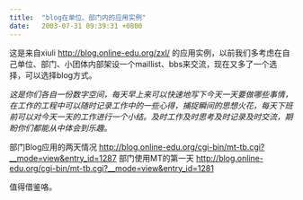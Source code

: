 ```yaml
---
title:  "blog在单位、部门内的应用实例"
date:   2003-07-31 09:39:31 +0800
---
```


这是来自xiuli http://blog.online-edu.org/zxl/ 的应用实例，以前我们多考虑在自己单位、部门、小团体内部架设一个maillist、bbs来交流，现在又多了一个选择，可以选择blog方式。  

_这是你们各自一份数字空间，每天早上来可以快速地写下今天一天要做哪些事情，在工作的工程中可以随时记录工作中的一些心得，捕捉瞬间的思想火花，每天下班前可以对今天一天的工作进行一个小结。及时工作及时思考及时记录及时交流，期盼你们都能从中体会到乐趣。_  

部门Blog应用的两天情况 http://blog.online-edu.org/cgi-bin/mt-tb.cgi?__mode=view&entry_id=1287  部门使用MT的第一天 http://blog.online-edu.org/cgi-bin/mt-tb.cgi?__mode=view&entry_id=1281

值得借鉴咯。  

